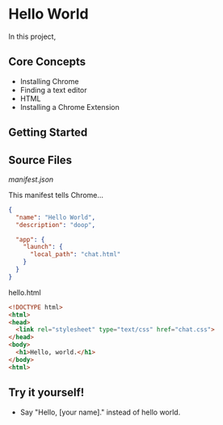# Hello World

In this project,

## Core Concepts

  * Installing Chrome
  * Finding a text editor
  * HTML
  * Installing a Chrome Extension

## Getting Started

## Source Files

*manifest.json*

This manifest tells Chrome...

```json
{
  "name": "Hello World",
  "description": "doop",

  "app": {
    "launch": {
      "local_path": "chat.html"
    }
  }
}
```

hello.html

```html
<!DOCTYPE html>
<html>
<head>
  <link rel="stylesheet" type="text/css" href="chat.css">
</head>
<body>
  <h1>Hello, world.</h1>
</body>
<html>
```

## Try it yourself!

  - Say "Hello, [your name]." instead of hello world.
